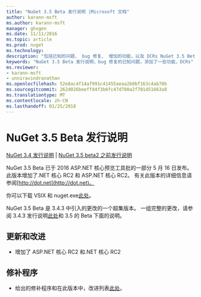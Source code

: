 ```yaml
---
title: "NuGet 3.5 Beta 发行说明 |Microsoft 文档"
author: karann-msft
ms.author: karann-msft
manager: ghogen
ms.date: 11/11/2016
ms.topic: article
ms.prod: nuget
ms.technology: 
description: "包括已知的问题、 bug 修复、 增加的功能，以及 DCRs NuGet 3.5 Beta 的发行说明。"
keywords: "NuGet 3.5 Beta 发行说明，bug 修复的已知问题，添加了一些功能，DCRs"
ms.reviewer:
- karann-msft
- unniravindranathan
ms.openlocfilehash: 52e8ac4f14af991c41455aeaa2b0bf163c4ab70b
ms.sourcegitcommit: 262d026beeffd4f3b6fc47d780a2f701451663a8
ms.translationtype: MT
ms.contentlocale: zh-CN
ms.lasthandoff: 01/25/2018
---
```

# <a name="nuget-35-beta-release-notes"></a>NuGet 3.5 Beta 发行说明

[NuGet 3.4 发行说明](../release-notes/nuget-3.4.md) | [NuGet 3.5 beta2 之前发行说明](../release-notes/nuget-3.5-Beta2.md)

NuGet 3.5 Beta 已于 2016 ASP.NET 核心预览工具批的一部分 5 月 16 日发布。 此版本增加了.NET 核心 RC2 和 ASP.NET 核心 RC2。 有关此版本的详细信息请参阅[http://dot.net](http://dot.net)。

你可以下载 VSIX 和 nuget.exe[此处](https://dist.nuget.org/index.html)。

NuGet 3.5 Beta 是 3.4.3 中引入的更改的一个超集版本。 一组完整的更改，请参阅 3.4.3 发行说明[此处](https://github.com/NuGet/Home/issues?q=is%3Aissue+milestone%3A3.4.3+is%3Aclosed)和 3.5 的 Beta 下面的说明。

## <a name="updates-and-improvements"></a>更新和改进

* 增加了 ASP.NET 核心 RC2 和.NET 核心 RC2

## <a name="fixes"></a>修补程序

* 给出的修补程序和在此版本中，改进列表[此处](https://github.com/NuGet/Home/issues?q=is%3Aissue+milestone%3A%223.5+Beta%22+is%3Aclosed)。